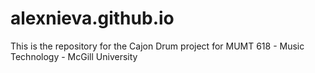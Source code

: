 # alexnieva.github.io
This is the repository for the Cajon Drum project for 
MUMT 618 - Music Technology - McGill University
